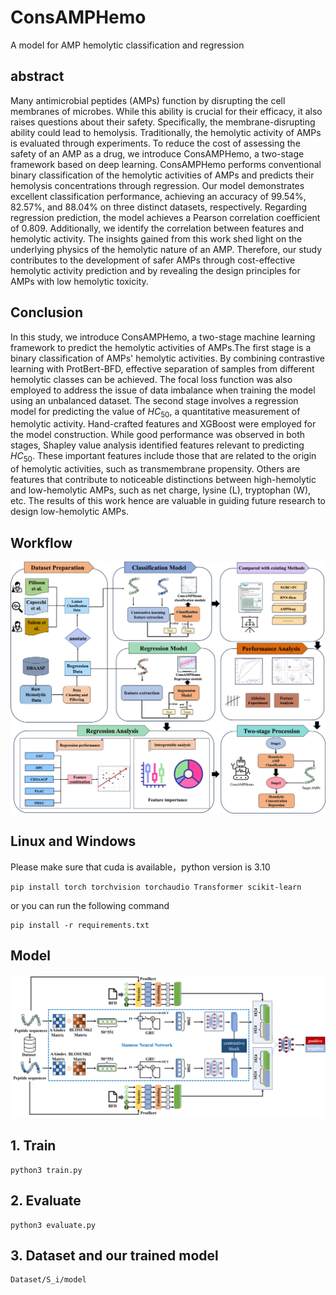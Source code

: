 # ConsAMPHemo

A model for AMP hemolytic classification and regression



## abstract

Many antimicrobial peptides (AMPs) function by disrupting the cell membranes of microbes. While this ability is crucial for their efficacy, it also raises questions about their safety. Specifically, the membrane-disrupting ability could lead to hemolysis. Traditionally, the hemolytic activity of AMPs is evaluated through experiments. To reduce the cost of assessing the safety of an AMP as a drug, we introduce ConsAMPHemo, a two-stage framework based on deep learning. ConsAMPHemo performs conventional binary classification of the hemolytic activities of AMPs and predicts their hemolysis concentrations through regression. Our model demonstrates excellent classification performance, achieving an accuracy of 99.54%, 82.57%, and 88.04% on three distinct datasets, respectively. Regarding regression prediction, the model achieves a Pearson correlation coefficient of 0.809. Additionally, we identify the correlation between features and hemolytic activity. The insights gained from this work shed light on the underlying physics of the hemolytic nature of an AMP. Therefore, our study contributes to the development of safer AMPs through cost-effective hemolytic activity prediction and by revealing the design principles for AMPs with low hemolytic toxicity.



## Conclusion

In this study, we introduce ConsAMPHemo, a two-stage machine learning framework to predict 
the hemolytic activities of AMPs.The first stage is a binary classification of AMPs' hemolytic activities. By combining contrastive learning with ProtBert-BFD, effective separation of samples from different hemolytic classes can be achieved. The focal loss function was also employed to address the issue of data imbalance when training the model using an unbalanced dataset. The second stage involves a regression model for predicting the value of $HC_{50}$, a quantitative measurement of hemolytic activity. Hand-crafted features and XGBoost were employed for the model construction. While good performance was observed in both stages, Shapley value analysis identified features relevant to predicting $HC_{50}$. These important features include those that are related to the origin of hemolytic activities, such as transmembrane propensity. Others are features that contribute to noticeable distinctions between high-hemolytic and low-hemolytic AMPs, such as net charge, lysine (L), tryptophan (W), etc. The results of this work hence are valuable in guiding future research to design low-hemolytic AMPs.



## Workflow



![workflow](IMG/workflow.png)


## Linux and Windows
Please make sure that cuda is available，python version is 3.10
```
pip install torch torchvision torchaudio Transformer scikit-learn
```
or you can run the following command

```
pip install -r requirements.txt
```

## Model

![ConsAMPHemo](IMG/ConsAMPHemo.png)



## 1. Train

```
python3 train.py
```



## 2. Evaluate

```
python3 evaluate.py
```



## 3. Dataset and our trained model

```
Dataset/S_i/model
```

